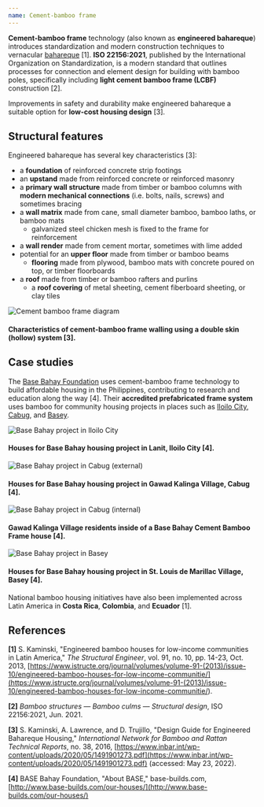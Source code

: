 ```yaml
---
name: Cement-bamboo frame
---
```


**Cement-bamboo frame** technology (also known as **engineered bahareque**) introduces standardization and modern construction techniques to vernacular [bahareque](#bahareque) [1]. **ISO 22156:2021**, published by the International Organization on Standardization, is a modern standard that outlines processes for connection and element design for building with bamboo poles, specifically including **light cement bamboo frame (LCBF)** construction [2].

Improvements in safety and durability make engineered bahareque a suitable option for **low-cost housing design** [3].

## Structural features

Engineered bahareque has several key characteristics [3]:

- a **foundation** of reinforced concrete strip footings
- an **upstand** made from reinforced concrete or reinforced masonry
- a **primary wall structure** made from timber or bamboo columns with **modern mechanical connections** (i.e. bolts, nails, screws) and sometimes bracing
- a **wall matrix** made from cane, small diameter bamboo, bamboo laths, or bamboo mats
  - galvanized steel chicken mesh is fixed to the frame for reinforcement
- a **wall render** made from cement mortar, sometimes with lime added
- potential for an **upper floor** made from timber or bamboo beams
  - **flooring** made from plywood, bamboo mats with concrete poured on top, or timber floorboards
- a **roof** made from timber or bamboo rafters and purlins
  - a **roof covering** of metal sheeting, cement fiberboard sheeting, or clay tiles

![Cement bamboo frame diagram](images/cement-bamboo-frame-diagram.png)

#### Characteristics of cement-bamboo frame walling using a double skin (hollow) system [3].

## Case studies

The [Base Bahay Foundation](http://www.base-builds.com/our-houses/) uses cement-bamboo frame technology to build affordable housing in the Philippines, contributing to research and education along the way [4]. Their **accredited prefabricated frame system** uses bamboo for community housing projects in places such as [Iloilo City](http://www.base-builds.com/project/lanit-iloilo-city%e2%80%8b/), [Cabug](http://www.base-builds.com/project/gawad-kalinga-village-cabug/), and [Basey](http://www.base-builds.com/project/st-louis-de-marillac-village-basey%e2%80%8b/).

![Base Bahay project in Iloilo City](images/base-bahay-iloilo.png)

#### Houses for Base Bahay housing project in Lanit, Iloilo City [4].

![Base Bahay project in Cabug (external)](images/base-bahay-cabug-1.png)

#### Houses for Base Bahay housing project in Gawad Kalinga Village, Cabug [4].

![Base Bahay project in Cabug (internal)](images/base-bahay-cabug-2.png)

#### Gawad Kalinga Village residents inside of a Base Bahay Cement Bamboo Frame house [4].

![Base Bahay project in Basey](images/base-bahay-basey.png)

#### Houses for Base Bahay housing project in St. Louis de Marillac Village, Basey [4].

National bamboo housing initiatives have also been implemented across Latin America in **Costa Rica**, **Colombia**, and **Ecuador** [1].

## References

**[1]** S. Kaminski, "Engineered bamboo houses for low-income communities in Latin America," _The Structural Engineer_, vol. 91, no. 10, pp. 14-23, Oct. 2013, [https://www.istructe.org/journal/volumes/volume-91-(2013)/issue-10/engineered-bamboo-houses-for-low-income-communitie/](<https://www.istructe.org/journal/volumes/volume-91-(2013)/issue-10/engineered-bamboo-houses-for-low-income-communitie/>).

**[2]** _Bamboo structures — Bamboo culms — Structural design_, ISO 22156:2021, Jun. 2021.

**[3]** S. Kaminski, A. Lawrence, and D. Trujillo, "Design Guide for Engineered Bahareque Housing," _International Network for Bamboo and Rattan Technical Reports_, no. 38, 2016, [https://www.inbar.int/wp-content/uploads/2020/05/1491901273.pdf](https://www.inbar.int/wp-content/uploads/2020/05/1491901273.pdf) (accessed: May 23, 2022).

**[4]** BASE Bahay Foundation, "About BASE," base-builds.com, [http://www.base-builds.com/our-houses/](http://www.base-builds.com/our-houses/)
